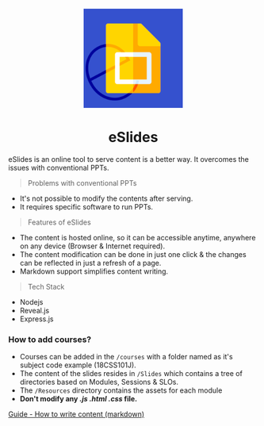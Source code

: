 <p align="center"> 
<img src="./icon/icon.png" height="200px" />
</p>
<h1 align="center">eSlides</h1>
eSlides is an online tool to serve content is a better way. It overcomes the issues with conventional PPTs.

> Problems with conventional PPTs

- It's not possible to modify the contents after serving.
- It requires specific software to run PPTs.

> Features of eSlides

- The content is hosted online, so it can be accessible anytime, anywhere on any device (Browser & Internet required).
- The content modification can be done in just one click & the changes can be reflected in just a refresh of a page.
- Markdown support simplifies content writing.

> Tech Stack

- Nodejs
- Reveal.js
- Express.js

### How to add courses?

- Courses can be added in the `/courses` with a folder named as it's subject code example (18CSS101J).
- The content of the slides resides in `/Slides` which contains a tree of directories based on Modules, Sessions & SLOs.
- The `/Resources` directory contains the assets for each module
- **Don't modify any _.js_ _.html_ _.css_ file.**

[Guide - How to write content (markdown)](./WRITING-MARKDOWN.md)
